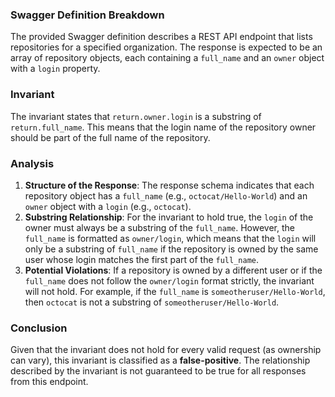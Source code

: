 ### Swagger Definition Breakdown
The provided Swagger definition describes a REST API endpoint that lists repositories for a specified organization. The response is expected to be an array of repository objects, each containing a `full_name` and an `owner` object with a `login` property.

### Invariant
The invariant states that `return.owner.login` is a substring of `return.full_name`. This means that the login name of the repository owner should be part of the full name of the repository.

### Analysis
1. **Structure of the Response**: The response schema indicates that each repository object has a `full_name` (e.g., `octocat/Hello-World`) and an `owner` object with a `login` (e.g., `octocat`). 
2. **Substring Relationship**: For the invariant to hold true, the `login` of the owner must always be a substring of the `full_name`. However, the `full_name` is formatted as `owner/login`, which means that the `login` will only be a substring of `full_name` if the repository is owned by the same user whose login matches the first part of the `full_name`. 
3. **Potential Violations**: If a repository is owned by a different user or if the `full_name` does not follow the `owner/login` format strictly, the invariant will not hold. For example, if the `full_name` is `someotheruser/Hello-World`, then `octocat` is not a substring of `someotheruser/Hello-World`. 

### Conclusion
Given that the invariant does not hold for every valid request (as ownership can vary), this invariant is classified as a **false-positive**. The relationship described by the invariant is not guaranteed to be true for all responses from this endpoint.
